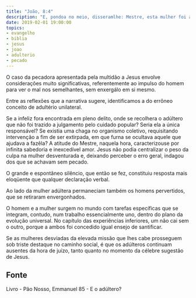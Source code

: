 ```yaml
---
title: "João, 8:4"
description: "E, pondo­a no meio, disseram­lhe: Mestre, esta mulher foi apanhada, no próprio ato, adulterando."
date: 2019-02-01 19:00:00
topics: 
- evangelho
- biblia
- jesus
- joao
- adulterio
- pecado
---
```


O caso da pecadora apresentada pela multidão a Jesus envolve
considerações muito significativas, referentemente ao impulso do homem para ver o
mal nos semelhantes, sem enxergá­lo em si mesmo.

Entre as reflexões que a narrativa sugere, identificamos a do errôneo
conceito de adultério unilateral.

Se a infeliz fora encontrada em pleno delito, onde se recolhera o adúltero
que não foi trazido a julgamento pelo cuidado popular? Seria ela a única
responsável? Se existia uma chaga no organismo coletivo, requisitando intervenção
a fim de ser extirpada, em que furna se ocultava aquele que ajudava a fazê­la?
A atitude do Mestre, naquela hora, caracterizou­se por infinita sabedoria e
inexcedível amor. Jesus não podia centralizar o peso da culpa na mulher
desventurada e, deixando perceber o erro geral, indagou dos que se achavam sem
pecado.

O grande e espontâneo silêncio, que então se fez, constituiu resposta mais
eloqüente que qualquer declaração verbal.

Ao lado da mulher adúltera permaneciam também os homens pervertidos,
que se retiraram envergonhados.

O homem e a mulher surgem no mundo com tarefas específicas que se
integram, contudo, num trabalho essencialmente uno, dentro do plano da evolução
universal. No capítulo das experiências inferiores, um não cai sem o outro, porque a
ambos foi concedido igual ensejo de santificar.

Se as mulheres desviadas da elevada missão que lhes cabe prosseguem sob
triste destaque no caminho social, é que os adúlteros continuam ausentes da hora de
juízo, tanto quanto no momento da célebre sugestão de Jesus.



## Fonte
Livro - Pão Nosso, Emmanuel
85 - E o adúltero?

